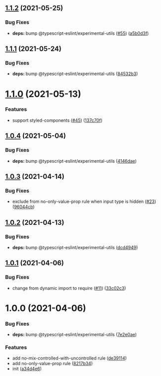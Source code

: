 ## [1.1.2](https://github.com/kotarella1110/eslint-plugin-react-form-fields/compare/v1.1.1...v1.1.2) (2021-05-25)

### Bug Fixes

- **deps:** bump @typescript-eslint/experimental-utils ([#55](https://github.com/kotarella1110/eslint-plugin-react-form-fields/issues/55)) ([a5b0d3f](https://github.com/kotarella1110/eslint-plugin-react-form-fields/commit/a5b0d3f7d383d3b773a0227600e65394e49ce8da))

## [1.1.1](https://github.com/kotarella1110/eslint-plugin-react-form-fields/compare/v1.1.0...v1.1.1) (2021-05-24)

### Bug Fixes

- **deps:** bump @typescript-eslint/experimental-utils ([84532b3](https://github.com/kotarella1110/eslint-plugin-react-form-fields/commit/84532b3f4fd90d7ff0216a48a2565a68f0177aed))

# [1.1.0](https://github.com/kotarella1110/eslint-plugin-react-form-fields/compare/v1.0.4...v1.1.0) (2021-05-13)

### Features

- support styled-components ([#45](https://github.com/kotarella1110/eslint-plugin-react-form-fields/issues/45)) ([137c70f](https://github.com/kotarella1110/eslint-plugin-react-form-fields/commit/137c70fba1c007996ba77102dd2787969e4ef696))

## [1.0.4](https://github.com/kotarella1110/eslint-plugin-react-form-fields/compare/v1.0.3...v1.0.4) (2021-05-04)

### Bug Fixes

- **deps:** bump @typescript-eslint/experimental-utils ([4146dae](https://github.com/kotarella1110/eslint-plugin-react-form-fields/commit/4146dae8e9672593cae1a002aa772cf9a90ae03b))

## [1.0.3](https://github.com/kotarella1110/eslint-plugin-react-form-fields/compare/v1.0.2...v1.0.3) (2021-04-14)

### Bug Fixes

- exclude from no-only-value-prop rule when input type is hidden ([#23](https://github.com/kotarella1110/eslint-plugin-react-form-fields/issues/23)) ([96044cb](https://github.com/kotarella1110/eslint-plugin-react-form-fields/commit/96044cb3e6796838729456b8ec2f879a12ac8198))

## [1.0.2](https://github.com/kotarella1110/eslint-plugin-react-form-fields/compare/v1.0.1...v1.0.2) (2021-04-13)

### Bug Fixes

- **deps:** bump @typescript-eslint/experimental-utils ([dcd4949](https://github.com/kotarella1110/eslint-plugin-react-form-fields/commit/dcd49491bad627e770308c147a41686763497b62))

## [1.0.1](https://github.com/kotarella1110/eslint-plugin-react-form-fields/compare/v1.0.0...v1.0.1) (2021-04-06)

### Bug Fixes

- change from dynamic import to require ([#11](https://github.com/kotarella1110/eslint-plugin-react-form-fields/issues/11)) ([33c02c3](https://github.com/kotarella1110/eslint-plugin-react-form-fields/commit/33c02c319d8ffaad793e11d723d3661b2c9f6ab0))

# 1.0.0 (2021-04-06)

### Bug Fixes

- **deps:** bump @typescript-eslint/experimental-utils ([7e2e0ae](https://github.com/kotarella1110/eslint-plugin-react-form-fields/commit/7e2e0ae5a501cd7d40652945f2c984190bb13086))

### Features

- add no-mix-controlled-with-uncontrolled rule ([de39114](https://github.com/kotarella1110/eslint-plugin-react-form-fields/commit/de3911420cf5c7f14db84013dd4627e55077863b))
- add no-only-value-prop rule ([8217b34](https://github.com/kotarella1110/eslint-plugin-react-form-fields/commit/8217b34a7f31ebcfec2292fab3193cbb798008cc))
- init ([a34d4e6](https://github.com/kotarella1110/eslint-plugin-react-form-fields/commit/a34d4e6e17a64be1b4b0a08306e566e43659acb2))
